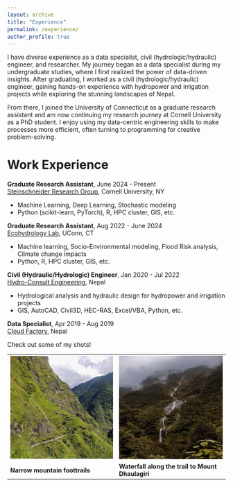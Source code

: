 ```yaml
---
layout: archive
title: "Experience"
permalink: /experience/
author_profile: true
---
```

I have diverse experience as a data specialist, civil (hydrologic/hydraulic) engineer, and researcher. My journey began as a data specialist during my undergraduate studies, where I first realized the power of data-driven insights. After graduating, I worked as a civil (hydrologic/hydraulic) engineer, gaining hands-on experience with hydropower and irrigation projects while exploring the stunning landscapes of Nepal.

From there, I joined the University of Connecticut as a graduate research assistant and am now continuing my research journey at Cornell University as a PhD student. I enjoy using my data-centric engineering skills to make processes more efficient, often turning to programming for creative problem-solving.


Work Experience
======
**Graduate Research Assistant**, June 2024 - Present <br>
[Steinschneider Research Group](https://blogs.cornell.edu/steinschneider/sample-page-2/), Cornell University, NY
* Machine Learning, Deep Learning, Stochastic modeling
* Python (scikit-learn, PyTorch), R, HPC cluster, GIS, etc.

**Graduate Research Assistant**, Aug 2022 - June 2024 <br>
[Ecohydrology Lab](http://www.jamesknightonhydrology.com/), UConn, CT
* Machine learning, Socio-Environmental modeling, Flood Risk analysis, Climate change impacts
* Python, R, HPC cluster, GIS, etc.

**Civil (Hydraulic/Hydrologic) Engineer**, Jan 2020 - Jul 2022 <br>
[Hydro-Consult Engineering](http://www.hcel.com.np), Nepal
* Hydrological analysis and hydraulic design for hydropower and irrigation projects
* GIS, AutoCAD, Civil3D, HEC-RAS, Excel/VBA, Python, etc.

**Data Specialist**, Apr 2019 - Aug 2019 <br>
[Cloud Factory](https://www.cloudfactory.com/), Nepal


Check out some of my shots!

<div align="center"> <table> <tr> <td><img src="trails.png" alt="Narrow mountain foottrails" width="400px"/></td> <td><img src="waterfall.png" alt="Waterfall in the trail of mount Dhaulagiri" width="400px"/></td> </tr> <tr> <td><b>Narrow mountain foottrails</b></td> <td><b>Waterfall along the trail to Mount Dhaulagiri</b></td> </tr> </table> </div>